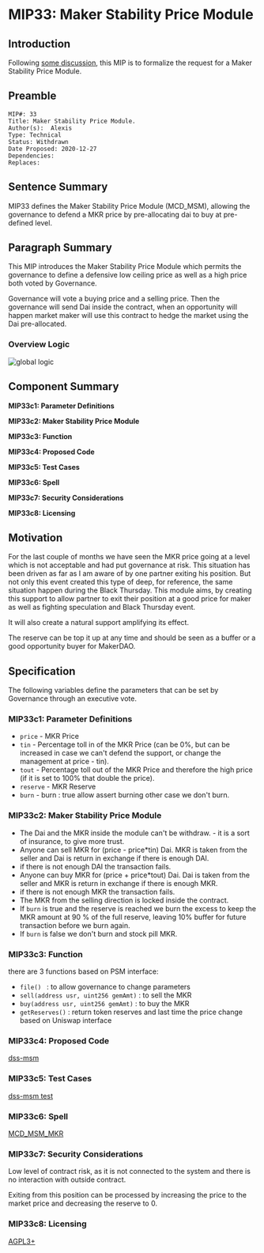 # MIP33: Maker Stability Price Module

## Introduction
Following [some discussion](https://forum.makerdao.com/t/technical-mipxx-throttled-surplus-buffer-pre-mip-discussion/5577), 
this MIP is to formalize the request for a Maker Stability Price Module. 

## Preamble
```
MIP#: 33
Title: Maker Stability Price Module.
Author(s):  Alexis
Type: Technical
Status: Withdrawn
Date Proposed: 2020-12-27
Dependencies:
Replaces: 
```

## Sentence Summary
MIP33 defines the Maker Stability Price Module (MCD_MSM), allowing the governance to defend a MKR price by pre-allocating dai to buy at pre-defined level.

## Paragraph Summary
This MIP introduces the Maker Stability Price Module which permits the governance to define a defensive low ceiling price as well as a high price both voted by Governance.

Governance will vote a buying price and a selling price. Then the governance will send Dai inside the contract, when an opportunity will happen market maker will use this contract to hedge the market using the Dai pre-allocated.

### Overview Logic

![global logic](https://user-images.githubusercontent.com/7965274/105838778-78d11b80-5fc8-11eb-816b-f9a541bf83b9.png)

## Component Summary

**MIP33c1: Parameter Definitions**

**MIP33c2: Maker Stability Price Module**

**MIP33c3: Function**

**MIP33c4: Proposed Code**

**MIP33c5: Test Cases**

**MIP33c6: Spell**

**MIP33c7: Security Considerations**   

**MIP33c8: Licensing**  

## Motivation

For the last couple of months we have seen the MKR price going at a level which is not acceptable and had put governance at risk. 
This situation has been driven as far as I am aware of by one partner exiting his position. But not only this event created this type of deep, for reference, the same situation happen during the Black Thursday. 
This module aims, by creating this support to allow partner to exit their position at a good price for maker as well as fighting speculation and Black Thursday event.

It will also create a natural support amplifying its effect. 

The reserve can be top it up at any time and should be seen as a buffer or a good opportunity buyer for MakerDAO.

## Specification

The following variables define the parameters that can be set by Governance through an executive vote.

### MIP33c1: Parameter Definitions
* `price` - MKR Price
* `tin` - Percentage toll in of the MKR Price (can be 0%, but can be increased in case we can't defend the support, or change the management at price - tin).
* `tout` - Percentage toll out of the MKR Price and therefore the high price (if it is set to 100% that double the price).
* `reserve` - MKR Reserve
* `burn` - burn : true allow assert burning other case we don't burn.


### MIP33c2: Maker Stability Price Module
* The Dai and the MKR inside the module can't be withdraw. - it is a sort of insurance, to give more trust.
* Anyone can sell MKR for (price - price*tin) Dai. MKR is taken from the seller and Dai is return in exchange if there is enough DAI.
* if there is not enough DAI the transaction fails.
* Anyone can buy MKR for (price + price*tout) Dai. Dai is taken from the seller and MKR is return in exchange if there is enough MKR.
* if there is not enough MKR the transaction fails.
* The MKR from the selling direction is locked inside the contract.
* If `burn` is true and the reserve is reached we burn the excess to keep the MKR amount at 90 % of the full reserve, leaving 10% buffer for future transaction before we burn again. 
* If `burn` is false we don't burn and stock pill MKR.

### MIP33c3: Function
there are 3 functions based on PSM interface:
- `file() ` : to allow governance to change parameters
- `sell(address usr, uint256 gemAmt)` : to sell the MKR
- `buy(address usr, uint256 gemAmt)` : to buy the MKR
- `getReserves()` : return token reserves and last time the price change based on Uniswap interface

### MIP33c4: Proposed Code

[dss-msm](https://github.com/alexisgayte/dss-msm/blob/main/src/DssMsm.sol)

### MIP33c5: Test Cases

[dss-msm test](https://github.com/alexisgayte/dss-msm/blob/main/src/DssMsm.t.sol)

### MIP33c6: Spell
[MCD_MSM_MKR](https://github.com/alexisgayte/dss-msm/blob/main/src/spell/Spell.sol)

### MIP33c7: Security Considerations

Low level of contract risk, as it is not connected to the system and there is no interaction with outside contract.

Exiting from this position can be processed by increasing the price to the market price and decreasing the reserve to 0. 


### MIP33c8: Licensing
[AGPL3+](https://www.gnu.org/licenses/agpl-3.0.en.html)
